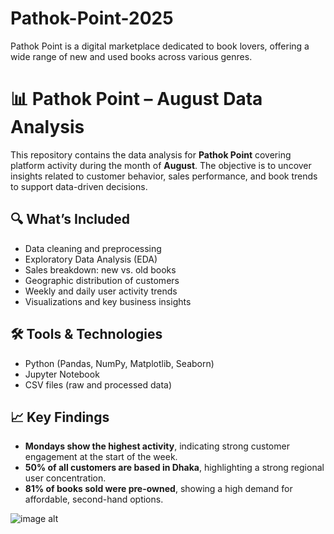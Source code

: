# Pathok-Point-2025
Pathok Point is a digital marketplace dedicated to book lovers, offering a wide range of new and used books across various genres.
# 📊 Pathok Point – August Data Analysis

This repository contains the data analysis for **Pathok Point** covering platform activity during the month of **August**. 
The objective is to uncover insights related to customer behavior, sales performance, and book trends to support data-driven decisions.

## 🔍 What’s Included

- Data cleaning and preprocessing  
- Exploratory Data Analysis (EDA)  
- Sales breakdown: new vs. old books  
- Geographic distribution of customers  
- Weekly and daily user activity trends  
- Visualizations and key business insights

## 🛠 Tools & Technologies

- Python (Pandas, NumPy, Matplotlib, Seaborn)  
- Jupyter Notebook  
- CSV files (raw and processed data)

## 📈 Key Findings

- **Mondays show the highest activity**, indicating strong customer engagement at the start of the week.  
- **50% of all customers are based in Dhaka**, highlighting a strong regional user concentration.  
- **81% of books sold were pre-owned**, showing a high demand for affordable, second-hand options.

![image alt]([https://github.com/Irakib98/Pathok-Point-2025/blob/b49506143aaf3fda0938420a0f3e3fcbf7e0456f/Screenshot%202025-10-05%20224633.png](https://github.com/Irakib98/Pathok-Point-2025/blob/d06038135d9c0661947f83ba886aa70618ae3e15/Screenshot%202025-10-05%20230146.png))

